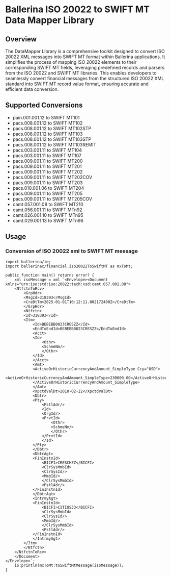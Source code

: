 # Ballerina ISO 20022 to SWIFT MT Data Mapper Library

## Overview

The DataMapper Library is a comprehensive toolkit designed to convert ISO 20022 XML messages into SWIFT MT format within Ballerina applications. It simplifies the process of mapping ISO 20022 elements to their corresponding SWIFT MT fields, leveraging predefined records and parsers from the ISO 20022 and SWIFT MT libraries. This enables developers to seamlessly convert financial messages from the structured ISO 20022 XML standard into SWIFT MT record value format, ensuring accurate and efficient data conversion.

## Supported Conversions

- pain.001.001.12 to SWIFT MT101
- pacs.008.001.12 to SWIFT MT102
- pacs.008.001.12 to SWIFT MT102STP
- pacs.008.001.12 to SWIFT MT103
- pacs.008.001.12 to SWIFT MT103STP
- pacs.008.001.12 to SWIFT MT103REMIT
- pacs.003.001.11 to SWIFT MT104
- pacs.003.001.11 to SWIFT MT107
- pacs.009.001.11 to SWIFT MT200
- pacs.009.001.11 to SWIFT MT201
- pacs.009.001.11 to SWIFT MT202
- pacs.009.001.11 to SWIFT MT202COV
- pacs.009.001.11 to SWIFT MT203
- pacs.010.001.06 to SWIFT MT204
- pacs.009.001.11 to SWIFT MT205
- pacs.009.001.11 to SWIFT MT205COV
- camt.057.001.08 to SWIFT MT210
- camt.056.001.11 to SWIFT MTn92
- camt.026.001.10 to SWIFT MTn95
- camt.029.001.13 to SWIFT MTn96

## Usage

### Conversion of ISO 20022 xml to SWIFT MT message

```ballerina
import ballerina/io;
import ballerinax/financial.iso20022ToSwiftMT as mxToMt;

public function main() returns error? {
    xml isoMessage = xml `<Envelope><Document xmlns="urn:iso:std:iso:20022:tech:xsd:camt.057.001.08">
    <NtfctnToRcv>
        <GrpHdr>
        <MsgId>318393</MsgId>
        <CreDtTm>2025-01-01T10:12:11.802172400Z</CreDtTm>
        </GrpHdr>
        <Ntfctn>
        <Id>318393</Id>
        <Itm>
            <Id>BEBEBB0023CRESZZ</Id>
            <EndToEndId>BEBEBB0023CRESZZ</EndToEndId>
            <Acct>
            <Id>
                <Othr>
                <SchmeNm/>
                </Othr>
            </Id>
            </Acct>
            <Amt>
            <ActiveOrHistoricCurrencyAndAmount_SimpleType Ccy="USD">
                <ActiveOrHistoricCurrencyAndAmount_SimpleType>230000.00</ActiveOrHistoricCurrencyAndAmount_SimpleType>
            </ActiveOrHistoricCurrencyAndAmount_SimpleType>
            </Amt>
            <XpctdValDt>2010-02-22</XpctdValDt>
            <Dbtr>
            <Pty>
                <PstlAdr/>
                <Id>
                <OrgId/>
                <PrvtId>
                    <Othr>
                    <SchmeNm/>
                    </Othr>
                </PrvtId>
                </Id>
            </Pty>
            </Dbtr>
            <DbtrAgt>
            <FinInstnId>
                <BICFI>CRESCHZZ</BICFI>
                <ClrSysMmbId>
                <ClrSysId/>
                <MmbId/>
                </ClrSysMmbId>
                <PstlAdr/>
            </FinInstnId>
            </DbtrAgt>
            <IntrmyAgt>
            <FinInstnId>
                <BICFI>CITIUS33</BICFI>
                <ClrSysMmbId>
                <ClrSysId/>
                <MmbId/>
                </ClrSysMmbId>
                <PstlAdr/>
            </FinInstnId>
            </IntrmyAgt>
        </Itm>
        </Ntfctn>
    </NtfctnToRcv>
    </Document>
</Envelope>`;
    io:println(mxToMt:toSwiftMtMessage(isoMessage));
}
```
